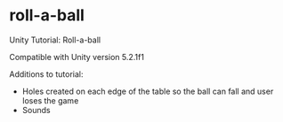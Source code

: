 # roll-a-ball
Unity Tutorial: Roll-a-ball

Compatible with Unity version 5.2.1f1

Additions to tutorial:
- Holes created on each edge of the table so the ball can fall and user loses the game
- Sounds
